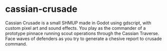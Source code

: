 # cassian-crusade
Cassian Crusade is a small SHMUP made in Godot using gdscript, with custom pixel art and sound effects. You play as the commander of a prototype pinnace running scout operations through the Cassian Traverse. Face waves of defenders as you try to generate a chesive report to crusade command. 
